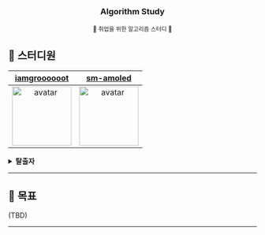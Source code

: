 <!-- PROJECT LOGO -->
<br />
<div align="center">
  <h3>Algorithm Study</h3>
  <small>🔄 취업을 위한 알고리즘 스터디 💼</small>
</div>

## 👋 스터디원

|                                                                    [iamgroooooot](https://github.com/IamGroooooot)                                                                     |                                                                    [sm-amoled](https://github.com/sm-amoled)                                                                     |
| :---------------------------------------------------------------------------------------------------------------------------------------------------: | :-------------------------------------------------------------------------------------------------------------------------------------------------: |
| <img  width="120px" src="https://avatars.githubusercontent.com/u/38830620?s=460&u=ee445c0a1843e610f4cbabb612870f0d6dd1a36b&v=4" alt="avatar" /> | <img  width="120px" src="https://avatars.githubusercontent.com/u/39216546?s=460&u=0798fca0b98bfe3ab3323cf8060d8783786eecb3&v=4" alt="avatar" /> |

<details>

<summary><strong>탈출자</strong></summary>

|                                                                    [coodingpenguin](https://github.com/CoodingPenguin)                                                                     |                                               [jonyejin](https://github.com/jonyejin)                                               |
| :----------------------------------------------------------------------------------------------------------------------------------------------: | :--------------------------------------------------------------------------------------------------: |
| <img width="120px" src="https://avatars.githubusercontent.com/u/37505775?s=460&u=6a9e1f6647fbf95f99afeee82a3682e15fc6e959&v=4" alt="avatar" /> | <img width="120px" src="https://avatars.githubusercontent.com/u/77298353?s=460&v=4" alt="avatar" /> |

</details>

---

## 🚩 목표

(TBD)

---
